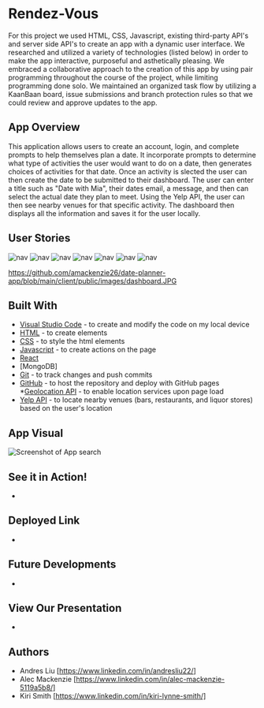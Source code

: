 # Rendez-Vous
For this project we used HTML, CSS, Javascript, existing third-party API's and server side API's to create an app with a dynamic user interface. We researched and utilized a variety of technologies (listed below) in order to make the app interactive, purposeful and asthetically pleasing. We embraced a collaborative approach to the creation of this app by using pair programming throughout the course of the project, while limiting programming done solo. We maintained an organized task flow by utilizing a KaanBaan board, issue submissions and branch protection rules so that we could review and approve updates to the app.

## App Overview
This application allows users to create an account, login, and complete prompts to help themselves plan a date. It incorporate prompts to determine what type of activities the user would want to do on a date, then generates choices of activities for that date. Once an activity is slected the user can then create the date to be submitted to their dashboard. The user can enter a title such as "Date with Mia", their dates email, a message, and then can select the actual date they plan to meet. Using the Yelp API, the user can then see nearby venues for that specific activity. The dashboard then displays all the information and saves it for the user locally. 

## User Stories
![nav](/public/images/login.JPG) 
![nav](/public/images/signup.JPG) 
![nav](/public/images/dashboard.JPG) 
![nav](/public/images/prompts.JPG) 
![nav](public/images/suggestion.JPG) 
![nav](public/images/modal.JPG) 
![nav](public/images/yelpapi.JPG) 

https://github.com/amackenzie26/date-planner-app/blob/main/client/public/images/dashboard.JPG


## Built With
* [Visual Studio Code](https://code.visualstudio.com/) - to create and modify the code on my local device
* [HTML](https://developer.mozilla.org/en-US/docs/Web/HTML) - to create elements
* [CSS](https://developer.mozilla.org/en-US/docs/Web/CSS) - to style the html elements
* [Javascript](https://www.javascript.com/) - to create actions on the page
* [React]()
* [MongoDB]
* [Git](https://git-scm.com/) - to track changes and push commits
* [GitHub](github.com) - to host the repository and deploy with GitHub pages
*[Geolocation API](https://developer.mozilla.org/en-US/docs/Web/API/Geolocation_API) - to enable location services upon page load
* [Yelp API](https://www.yelp.com/developers) - to locate nearby venues (bars, restaurants, and liquor stores) based on the user's location

## App Visual
<img src="assets\images\AppSnip.JPG" alt="Screenshot of App search"> 

## See it in Action!
* [](Enjoy!)

## Deployed Link
* [](#)

## Future Developments
* 

## View Our Presentation
* [](#)

## Authors
* Andres Liu [https://www.linkedin.com/in/andresliu22/]
* Alec Mackenzie [https://www.linkedin.com/in/alec-mackenzie-5119a5b8/]
* Kiri Smith [https://www.linkedin.com/in/kiri-lynne-smith/]
